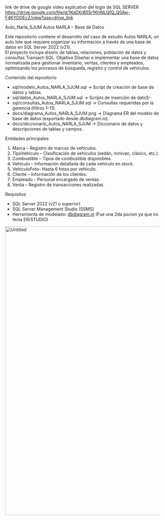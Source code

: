 link de drive de google video explicativo del login de SQL SERVER https://drive.google.com/file/d/1KdZKrB5Sr1KHNLQfQ_Q0Aw-F4KYDOEcZ/view?usp=drive_link
 
 
 
 Auto_Narla_SJUM
Autos NARLA – Base de Datos

Este repositorio contiene el desarrollo del caso de estudio Autos NARLA, un auto lote que requiere organizar su información a través de una base de datos en SQL Server 2022 (v21).  
El proyecto incluye diseño de tablas, relaciones, población de datos y consultas Transact-SQL.
Objetivo
Diseñar e implementar una base de datos normalizada para gestionar inventario, ventas, clientes y empleados, optimizando los procesos de búsqueda, registro y control de vehículos.

Contenido del repositorio

- sql/modelo_Autos_NARLA_SJUM.sql → Script de creación de base de datos y tablas.  
- sql/datos_Autos_NARLA_SJUM.sql → Scripts de inserción de datoS- 
- sql/consultas_Autos_NARLA_SJUM.sql → Consultas requeridas por la gerencia (filtros 1–11).  
- docs/diagrama_Autos_NARLA_SJUM.png → Diagrama ER del modelo de base de datos (exportado desde dbdiagram.io).  
- docs/diccionario_Autos_NARLA_SJUM → Diccionario de datos y descripciones de tablas y campos.  
  

 Entidades principales

1. Marca – Registro de marcas de vehículos.  
2.  TipoVehiculo – Clasificación de vehículos (sedán, minivan, clásico, etc.).  
3.  Combustible – Tipos de combustible disponibles.  
4.  Vehiculo – Información detallada de cada vehículo en stock.  
5. VehiculoFoto– Hasta 6 fotos por vehículo.  
6.  Cliente – Información de los clientes.  
7.  Empleado – Personal encargado de ventas.  
8. Venta – Registro de transacciones realizadas.

 Requisitos

- SQL Server 2022 (v21 o superior)  
- SQL Server Management Studio (SSMS)  
- Herramienta de modelado: [dbdiagram.io](https://dbdiagram.io) (Fue una 2da pocion ya que no tenia ER/STUDIO)

<img width="1263" height="938" alt="Untitled" src="https://github.com/user-attachments/assets/186bd794-3523-440f-9ad5-fd76fd65c4c7" />
